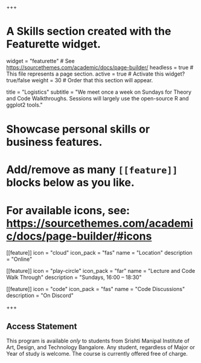 +++
# A Skills section created with the Featurette widget.
widget = "featurette"  # See https://sourcethemes.com/academic/docs/page-builder/
headless = true  # This file represents a page section.
active = true  # Activate this widget? true/false
weight = 30  # Order that this section will appear.

title = "Logistics"
subtitle = "We meet once a week on Sundays for Theory and Code Walkthroughs. Sessions will largely use the open-source R and ggplot2 tools."

# Showcase personal skills or business features.
# 
# Add/remove as many `[[feature]]` blocks below as you like.
# 
# For available icons, see: https://sourcethemes.com/academic/docs/page-builder/#icons

[[feature]]
  icon = "cloud"
  icon_pack = "fas"
  name = "Location"
  description = "Online"
  
[[feature]]
  icon = "play-circle"
  icon_pack = "far"
  name = "Lecture and Code Walk Through"
  description = "Sundays, 16:00 – 18:30"  
  
[[feature]]
  icon = "code"
  icon_pack = "fas"
  name = "Code Discussions"
  description = "On Discord"

+++

## Access Statement

This program is available *only* to students from Srishti Manipal Institute of Art, Design, and Technology Bangalore. Any student, regardless of Major or Year of study is welcome. 
The course is currently offered free of charge.
